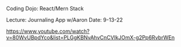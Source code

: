 Coding Dojo: React/Mern Stack

Lecture: Journaling App w/Aaron
Date: 9-13-22

https://www.youtube.com/watch?v=80WvUBpdYco&list=PLGgKBNvAhvCnCVIkJOmX-g2Pp6RvbrWEn
